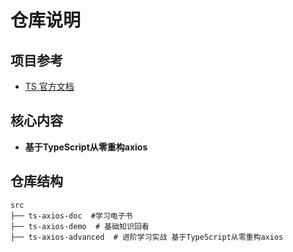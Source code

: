 # 仓库说明

## 项目参考

* [TS 官方文档](https://www.tslang.cn/docs)

## 核心内容

* **基于TypeScript从零重构axios**

## 仓库结构
```
src
├── ts-axios-doc  #学习电子书
├── ts-axios-demo  # 基础知识回看
├── ts-axios-advanced  # 进阶学习实战 基于TypeScript从零重构axios
```
